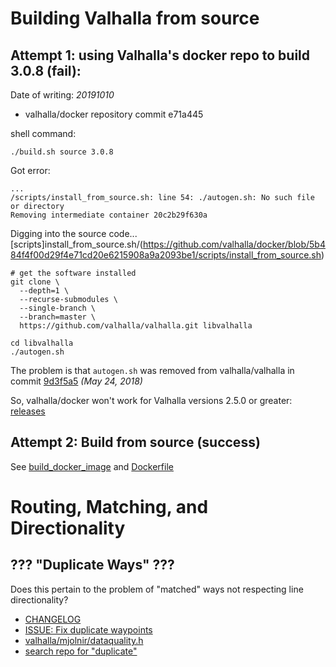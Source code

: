 # Building Valhalla from source

## Attempt 1: using Valhalla's docker repo to build 3.0.8 (fail):

Date of writing: *20191010*

* valhalla/docker repository commit e71a445

shell command:
```
./build.sh source 3.0.8
```

Got error:
```
...
/scripts/install_from_source.sh: line 54: ./autogen.sh: No such file or directory
Removing intermediate container 20c2b29f630a
```

Digging into the source code... [scripts]install_from_source.sh/(https://github.com/valhalla/docker/blob/5b484f4f00d29f4e71cd20e6215908a9a2093be1/scripts/install_from_source.sh)
```
# get the software installed
git clone \
  --depth=1 \
  --recurse-submodules \
  --single-branch \
  --branch=master \
  https://github.com/valhalla/valhalla.git libvalhalla

cd libvalhalla
./autogen.sh
```

The problem is that `autogen.sh` was removed from valhalla/valhalla in commit [9d3f5a5](https://github.com/availabs/valhalla/commit/9d3f5a5db47be8b9e6a1d518f5cf9bd8af657f6f) _(May 24, 2018)_

So, valhalla/docker won't work for Valhalla versions 2.5.0 or greater: [releases](https://github.com/availabs/valhalla/releases?after=2.6.1)

## Attempt 2: Build from source (success)

See [build_docker_image](build_docker_image) and [Dockerfile](Dockerfile)

# Routing, Matching, and Directionality

## ??? "Duplicate Ways" ???

Does this pertain to the problem of "matched" ways not respecting line directionality?

* [CHANGELOG](https://github.com/valhalla/valhalla/blob/5111f6ee4410c87f980972aeec85cb1efbbecf5a/CHANGELOG.md#release-date-2019-09-06-valhalla-308)
* [ISSUE: Fix duplicate waypoints](https://github.com/valhalla/valhalla/pull/1880)
* [valhalla/mjolnir/dataquality.h](https://github.com/valhalla/valhalla/blob/105edc56c8f3f30025c03a4ca4d7e4c4ea2a6af3/valhalla/mjolnir/dataquality.h#L16-L36)
* [search repo for "duplicate"](https://github.com/valhalla/valhalla/search?q=duplicate&unscoped_q=duplicate)


